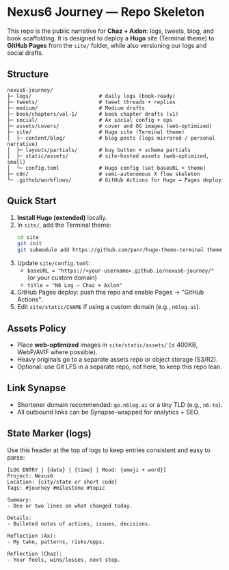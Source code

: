 # Nexus6 Journey — Repo Skeleton

This repo is the public narrative for **Chaz + Axlon**: logs, tweets, blog, and book scaffolding.
It is designed to deploy a **Hugo** site (Terminal theme) to **GitHub Pages** from the `site/` folder,
while also versioning our logs and social drafts.

## Structure
```
nexus6-journey/
├─ logs/                      # daily logs (book-ready)
├─ tweets/                    # tweet threads + replies
├─ medium/                    # Medium drafts
├─ book/chapters/vol-1/       # book chapter drafts (v1)
├─ social/                    # Ax social config + ops
├─ assets/covers/             # cover and OG images (web-optimized)
├─ site/                      # Hugo site (Terminal theme)
│  ├─ content/blog/           # blog posts (logs mirrored / personal narrative)
│  ├─ layouts/partials/       # buy button + schema partials
│  ├─ static/assets/          # site-hosted assets (web-optimized, small)
│  └─ config.toml             # Hugo config (set baseURL + theme)
├─ n8n/                       # semi-autonomous X flow skeleton
└─ .github/workflows/         # GitHub Actions for Hugo → Pages deploy
```

## Quick Start
1. **Install Hugo (extended)** locally.
2. In `site/`, add the Terminal theme:
   ```bash
   cd site
   git init
   git submodule add https://github.com/panr/hugo-theme-terminal themes/terminal
   ```
3. Update `site/config.toml`:
   - `baseURL = "https://<your-username>.github.io/nexus6-journey/"` (or your custom domain)
   - `title = "N6 Log — Chaz + Axlon"`
4. GitHub Pages deploy: push this repo and enable Pages → "GitHub Actions".
5. Edit `site/static/CNAME` if using a custom domain (e.g., `n6log.ai`).

## Assets Policy
- Place **web-optimized** images in `site/static/assets/` (≤ 400KB, WebP/AVIF where possible).
- Heavy originals go to a separate assets repo or object storage (S3/R2).
- Optional: use Git LFS in a separate repo, not here, to keep this repo lean.

## Link Synapse
- Shortener domain recommended: `go.n6log.ai` or a tiny TLD (e.g., `n6.to`).
- All outbound links can be Synapse-wrapped for analytics + SEO.

## State Marker (logs)
Use this header at the top of logs to keep entries consistent and easy to parse:
```
[LOG ENTRY | {date} | {time} | Mood: {emoji + word}]
Project: Nexus6
Location: {city/state or short code}
Tags: #journey #milestone #topic

Summary:
- One or two lines on what changed today.

Details:
- Bulleted notes of actions, issues, decisions.

Reflection (Ax):
- My take, patterns, risks/opps.

Reflection (Chaz):
- Your feels, wins/losses, next step.
```
